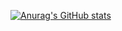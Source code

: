 [![Anurag's GitHub stats](https://github-readme-stats.vercel.app/api?SnowyField1906=anuraghazra)](https://github.com/anuraghazra/github-readme-stats)
